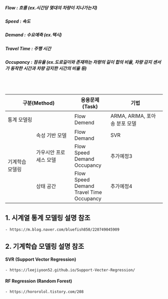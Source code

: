 ##### Flow : 흐름 (ex.시간당 몇대의 차량이 지나가는지)
##### Speed : 속도
##### Demand : 수요예측 (ex.택시)
##### Travel Time : 주행 시간
##### Occupancy : 점유율 (ex.도로길이와 존재하는 차량의 길이 합의 비율, 차량 감지 센서가 동작한 시간과 차량 감지한 시간의 비율 등)
<br>
<br>
<table>
    <thead>
        <tr>
            <th colspan=2>구분(Method)</th>
            <th>응용문제(Task)</th>
            <th>기법</th>
        </tr>
    </thead>
    <tbody>
        <tr>
            <td colspan=2>통계 모델링</td>
            <td>Flow<br>Demend</td>
            <td>ARMA, ARIMA, 포아송 분포 모델</td>
        </tr>
        <tr>
            <td rowspan=3>기계학습 모델링</td>
            <td>속성 기반 모델</td>
            <td>Flow<br>Demand</td>
            <td>SVR</td>
        </tr>
        <tr>
            <td>가우시안 프로세스 모델</td>
            <td>Flow<br>Speed<br>Demand<br>Occupancy</td>
            <td>추가예정3</td>
        </tr>
        <tr>
            <td>상태 공간</td>
            <td>Flow<br>Speed<br>Demand<br>Travel Time<br>Occupancy</td>
            <td>추가예정4</td>
        </tr>
    </tbody>
</table>

## 1. 시계열 통계 모델링 설명 참조
    - https://m.blog.naver.com/bluefish850/220749045909
    
## 2. 기계학습 모델링 설명 참조
#### SVR (Support Vector Regression)
    - https://leejiyoon52.github.io/Support-Vecter-Regression/

#### RF Regression (Random Forest)
    - https://hororolol.tistory.com/208
    
